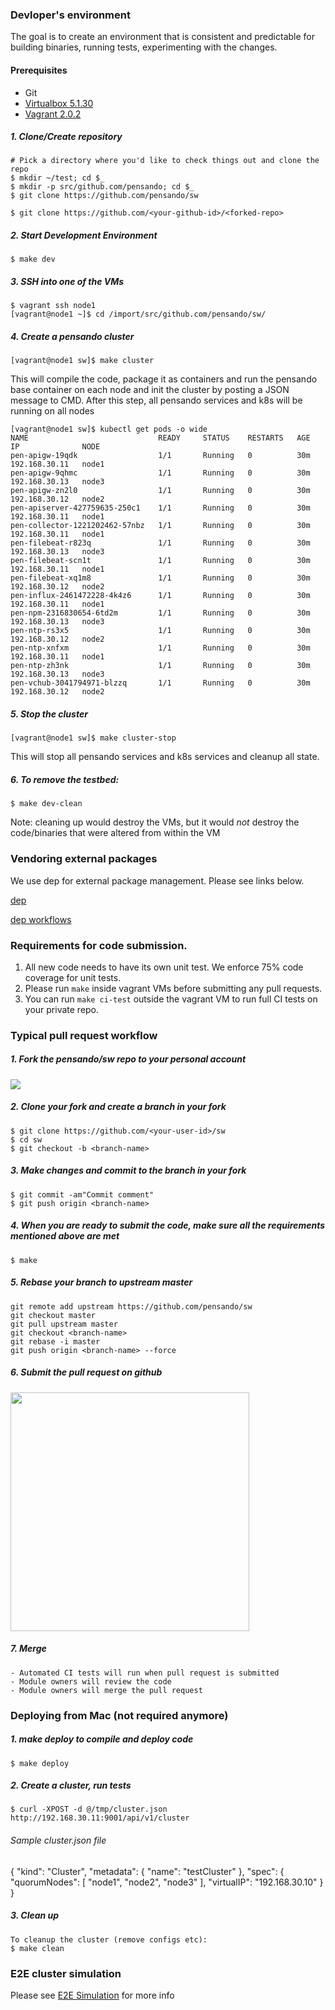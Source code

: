 
### Devloper's environment
The goal is to create an environment that is consistent and predictable for building binaries, running tests,
experimenting with the changes.

#### Prerequisites
- Git
- [Virtualbox 5.1.30](https://www.virtualbox.org/wiki/Download_Old_Builds_5_1)
- [Vagrant 2.0.2](https://www.vagrantup.com/downloads.html)


##### 1. Clone/Create repository
```
# Pick a directory where you'd like to check things out and clone the repo
$ mkdir ~/test; cd $_
$ mkdir -p src/github.com/pensando; cd $_
$ git clone https://github.com/pensando/sw

$ git clone https://github.com/<your-github-id>/<forked-repo>
```

##### 2. Start Development Environment
```
$ make dev
```

##### 3. SSH into one of the VMs
```
$ vagrant ssh node1
[vagrant@node1 ~]$ cd /import/src/github.com/pensando/sw/
```

##### 4. Create a pensando cluster
```
[vagrant@node1 sw]$ make cluster
```

This will compile the code, package it as containers and run the pensando base container on each node and init the cluster by posting a JSON message to CMD. After this step, all pensando services and k8s will be running on all nodes
```
[vagrant@node1 sw]$ kubectl get pods -o wide
NAME                             READY     STATUS    RESTARTS   AGE       IP              NODE
pen-apigw-19qdk                  1/1       Running   0          30m       192.168.30.11   node1
pen-apigw-9qhmc                  1/1       Running   0          30m       192.168.30.13   node3
pen-apigw-zn2l0                  1/1       Running   0          30m       192.168.30.12   node2
pen-apiserver-427759635-250c1    1/1       Running   0          30m       192.168.30.11   node1
pen-collector-1221202462-57nbz   1/1       Running   0          30m       192.168.30.11   node1
pen-filebeat-r823q               1/1       Running   0          30m       192.168.30.13   node3
pen-filebeat-scn1t               1/1       Running   0          30m       192.168.30.11   node1
pen-filebeat-xq1m8               1/1       Running   0          30m       192.168.30.12   node2
pen-influx-2461472228-4k4z6      1/1       Running   0          30m       192.168.30.11   node1
pen-npm-2316830654-6td2m         1/1       Running   0          30m       192.168.30.13   node3
pen-ntp-rs3x5                    1/1       Running   0          30m       192.168.30.12   node2
pen-ntp-xnfxm                    1/1       Running   0          30m       192.168.30.11   node1
pen-ntp-zh3nk                    1/1       Running   0          30m       192.168.30.13   node3
pen-vchub-3041794971-blzzq       1/1       Running   0          30m       192.168.30.12   node2
```

##### 5. Stop the cluster
```
[vagrant@node1 sw]$ make cluster-stop
```

This will stop all pensando services and k8s services and cleanup all state.

##### 6. To remove the testbed:

```
$ make dev-clean
```

Note: cleaning up would destroy the VMs, but it would *not* destroy the
code/binaries that were altered from within the VM

### Vendoring external packages
We use dep for external package management. Please see links below.

[ dep ](https://github.com/golang/dep/blob/master/README.md)

[ dep workflows ](https://github.com/pensando/sw/blob/master/docs/vendor.md#sample-workflows)


### Requirements for code submission.

1. All new code needs to have its own unit test. We enforce 75% code coverage for unit tests.
2. Please run `make` inside vagrant VMs before submitting any pull requests.
3. You can run `make ci-test` outside the vagrant VM to run full CI tests on your private repo.

### Typical pull request workflow

##### 1. Fork the pensando/sw repo to your personal account
<img src=https://help.github.com/assets/images/help/repository/fork_button.jpg>

##### 2. Clone your fork and create a branch in your fork
```
$ git clone https://github.com/<your-user-id>/sw
$ cd sw
$ git checkout -b <branch-name>
```

##### 3. Make changes and commit to the branch in your fork
```
$ git commit -am"Commit comment"
$ git push origin <branch-name>
```

##### 4. When you are ready to submit the code, make sure all the requirements mentioned above are met
```
$ make
```

##### 5. Rebase your branch to upstream master
```
git remote add upstream https://github.com/pensando/sw
git checkout master
git pull upstream master
git checkout <branch-name>
git rebase -i master
git push origin <branch-name> --force
```

##### 6. Submit the pull request on github
<img width="382" src=https://guides.github.com/activities/hello-world/create-pr.png>

##### 7. Merge
	- Automated CI tests will run when pull request is submitted
	- Module owners will review the code
	- Module owners will merge the pull request



### Deploying from Mac (not required anymore)

##### 1. make deploy to compile and deploy code
```
$ make deploy
```
##### 2. Create a cluster, run tests
```
$ curl -XPOST -d @/tmp/cluster.json http://192.168.30.11:9001/api/v1/cluster
```
###### Sample cluster.json file
{
	"kind": "Cluster",
	"metadata": {
		"name": "testCluster"
	},
	"spec": {
		"quorumNodes": [ "node1", "node2", "node3" ],
		"virtualIP": "192.168.30.10"
	}
}

##### 3. Clean up

```
To cleanup the cluster (remove configs etc):
$ make clean
```

### E2E cluster simulation
Please see [E2E Simulation](docs/e2esim.md) for more info
